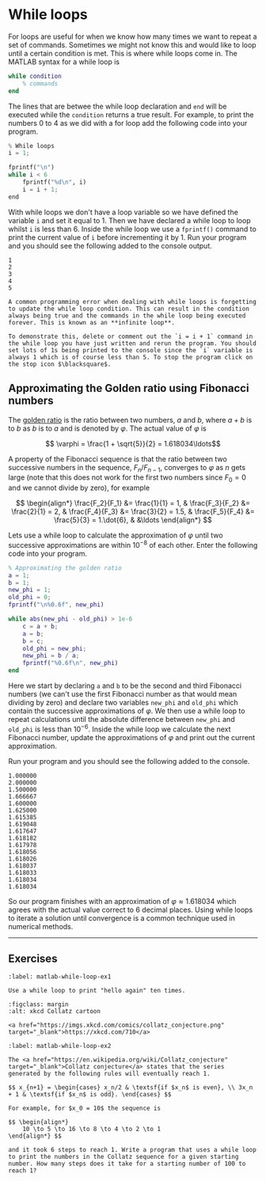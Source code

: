 # While loops

For loops are useful for when we know how many times we want to repeat a set of commands. Sometimes we might not know this and would like to loop until a certain condition is met. This is where while loops come in. The MATLAB syntax for a while loop is

```matlab
while condition
    % commands
end
```

The lines that are betwee the while loop declaration and `end` will be executed while the `condition` returns a true result. For example, to print the numbers 0 to 4 as we did with a for loop add the following code into your program.

```python
% While loops
i = 1;

fprintf("\n")
while i < 6
    fprintf("%d\n", i)
    i = i + 1;
end
```

With while loops we don't have a loop variable so we have defined the variable `i` and set it equal to 1. Then we have declared a while loop to loop whilst `i` is less than 6. Inside the while loop we use a `fprintf()` command to print the current value of `i` before incrementing it by 1. Run your program and you should see the following added to the console output.

```text
1
2
3
4
5
```

```{warning}
A common programming error when dealing with while loops is forgetting to update the while loop condition. This can result in the condition always being true and the commands in the while loop being executed forever. This is known as an **infinite loop**. 

To demonstrate this, delete or comment out the `i = i + 1` command in the while loop you have just written and rerun the program. You should set lots of 1s being printed to the console since the `i` variable is always 1 which is of course less than 5. To stop the program click on the stop icon $\blacksquare$. 
```

## Approximating the Golden ratio using Fibonacci numbers

The <a href="https://en.wikipedia.org/wiki/Golden_ratio" target="_blank">golden ratio</a> is the ratio between two numbers, $a$ and $b$, where $a+b$ is to $b$ as $b$ is to $a$ and is denoted by $\varphi$. The actual value of $\varphi$ is

$$ \varphi = \frac{1 + \sqrt{5}}{2} = 1.618034\ldots$$

A property of the Fibonacci sequence is that the ratio between two successive numbers in the sequence, $F_{n} / F_{n-1}$, converges to $\varphi$ as $n$ gets large (note that this does not work for the first two numbers since $F_0 = 0$ and we cannot divide by zero), for example

$$ \begin{align*}
    \frac{F_2}{F_1} &= \frac{1}{1} = 1, &
    \frac{F_3}{F_2} &= \frac{2}{1} = 2, &
    \frac{F_4}{F_3} &= \frac{3}{2} = 1.5, &
    \frac{F_5}{F_4} &= \frac{5}{3} = 1.\dot{6}, &
    &\ldots
\end{align*} $$

Lets use a while loop to calculate the approximation of $\varphi$ until two successive approximations are within $10^{-8}$ of each other. Enter the following code into your program.

```matlab
% Approximating the golden ratio
a = 1;
b = 1;
new_phi = 1;
old_phi = 0;
fprintf("\n%0.6f", new_phi)

while abs(new_phi - old_phi) > 1e-6
    c = a + b;
    a = b;
    b = c;
    old_phi = new_phi;
    new_phi = b / a;
    fprintf("%0.6f\n", new_phi)
end
```

Here we start by declaring `a` and `b` to be the second and third Fibonacci numbers (we can't use the first Fibonacci number as that would mean dividing by zero) and declare two variables `new_phi` and `old_phi` which contain the successive approximations of $\varphi$. We then use a while loop to repeat calculations until the absolute difference between `new_phi` and `old_phi` is less than $10^{-6}$. Inside the while loop we calculate the next Fibonacci number, update the approximations of $\varphi$ and print out the current approximation.

Run your program and you should see the following added to the console.

```text
1.000000
2.000000
1.500000
1.666667
1.600000
1.625000
1.615385
1.619048
1.617647
1.618182
1.617978
1.618056
1.618026
1.618037
1.618033
1.618034
1.618034
```

So our program finishes with an approximation of $\varphi \approx 1.618034$ which agrees with the actual value correct to 6 decimal places. Using while loops to iterate a solution until convergence is a common technique used in numerical methods.

---

## Exercises

```{exercise}
:label: matlab-while-loop-ex1

Use a while loop to print "hello again" ten times.
```

```{figure} https://imgs.xkcd.com/comics/collatz_conjecture.png
:figclass: margin
:alt: xkcd Collatz cartoon

<a href="https://imgs.xkcd.com/comics/collatz_conjecture.png" target="_blank">https://xkcd.com/710</a>
```

```{exercise}
:label: matlab-while-loop-ex2

The <a href="https://en.wikipedia.org/wiki/Collatz_conjecture" target="_blank">Collatz conjecture</a> states that the series generated by the following rules will eventually reach 1.

$$ x_{n+1} = \begin{cases} x_n/2 & \textsf{if $x_n$ is even}, \\ 3x_n + 1 & \textsf{if $x_n$ is odd}. \end{cases} $$

For example, for $x_0 = 10$ the sequence is

$$ \begin{align*}
    10 \to 5 \to 16 \to 8 \to 4 \to 2 \to 1
\end{align*} $$

and it took 6 steps to reach 1. Write a program that uses a while loop to print the numbers in the Collatz sequence for a given starting number. How many steps does it take for a starting number of 100 to reach 1?
```
